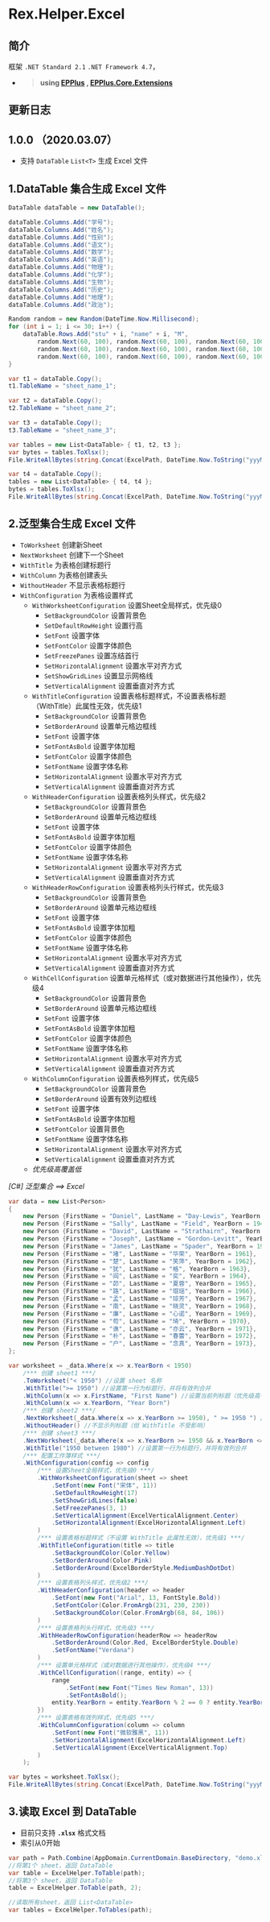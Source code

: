 # Rex.Helper.Excel

## 简介
框架 `.NET Standard 2.1` `.NET Framework 4.7`，
- > **using [EPPlus](https://www.nuget.org/packages/EPPlus "EPPlus") , [EPPlus.Core.Extensions](https://www.nuget.org/packages/EPPlus.Core.Extensions "EPPlus.Core.Extensions")**

## 更新日志
## 1.0.0 （2020.03.07）
- 支持 `DataTable` `List<T>` 生成 Excel 文件


## 1.DataTable 集合生成 Excel 文件

```csharp
DataTable dataTable = new DataTable();

dataTable.Columns.Add("学号");
dataTable.Columns.Add("姓名");
dataTable.Columns.Add("性别");
dataTable.Columns.Add("语文");
dataTable.Columns.Add("数学");
dataTable.Columns.Add("英语");
dataTable.Columns.Add("物理");
dataTable.Columns.Add("化学");
dataTable.Columns.Add("生物");
dataTable.Columns.Add("历史");
dataTable.Columns.Add("地理");
dataTable.Columns.Add("政治");

Random random = new Random(DateTime.Now.Millisecond);
for (int i = 1; i <= 30; i++) {
    dataTable.Rows.Add("stu" + i, "name" + i, "M",
        random.Next(60, 100), random.Next(60, 100), random.Next(60, 100),
        random.Next(60, 100), random.Next(60, 100), random.Next(60, 100),
        random.Next(60, 100), random.Next(60, 100), random.Next(60, 100));
}

var t1 = dataTable.Copy();
t1.TableName = "sheet_name_1";

var t2 = dataTable.Copy();
t2.TableName = "sheet_name_2";

var t3 = dataTable.Copy();
t3.TableName = "sheet_name_3";

var tables = new List<DataTable> { t1, t2, t3 };
var bytes = tables.ToXlsx();
File.WriteAllBytes(string.Concat(ExcelPath, DateTime.Now.ToString("yyyMMddHHmmssfff"), ".xlsx"), bytes);

var t4 = dataTable.Copy();
tables = new List<DataTable> { t4, t4 };
bytes = tables.ToXlsx();
File.WriteAllBytes(string.Concat(ExcelPath, DateTime.Now.ToString("yyyMMddHHmmssfff"), ".xlsx"), bytes);

```


## 2.泛型集合生成 Excel 文件
- `ToWorksheet` 创建新Sheet
- `NextWorksheet` 创建下一个Sheet
- `WithTitle` 为表格创建标题行
- `WithColumn` 为表格创建表头
- `WithoutHeader` 不显示表格标题行
- `WithConfiguration` 为表格设置样式
  - `WithWorksheetConfiguration` 设置Sheet全局样式，优先级0
    - `SetBackgroundColor` 设置背景色
    - `SetDefaultRowHeight` 设置行高
    - `SetFont` 设置字体
    - `SetFontColor` 设置字体颜色
    - `SetFreezePanes` 设置冻结首行
    - `SetHorizontalAlignment` 设置水平对齐方式
    - `SetShowGridLines` 设置显示网格线
    - `SetVerticalAlignment` 设置垂直对齐方式
  - `WithTitleConfiguration` 设置表格标题样式，不设置表格标题（WithTitle）此属性无效，优先级1
    - `SetBackgroundColor` 设置背景色
    - `SetBorderAround` 设置单元格边框线
    - `SetFont` 设置字体
    - `SetFontAsBold` 设置字体加粗
    - `SetFontColor` 设置字体颜色
    - `SetFontName` 设置字体名称
    - `SetHorizontalAlignment` 设置水平对齐方式
    - `SetVerticalAlignment` 设置垂直对齐方式
  - `WithHeaderConfiguration` 设置表格列头样式，优先级2
    - `SetBackgroundColor` 设置背景色
    - `SetBorderAround` 设置单元格边框线
    - `SetFont` 设置字体
    - `SetFontAsBold` 设置字体加粗
    - `SetFontColor` 设置字体颜色
    - `SetFontName` 设置字体名称
    - `SetHorizontalAlignment` 设置水平对齐方式
    - `SetVerticalAlignment` 设置垂直对齐方式
  - `WithHeaderRowConfiguration` 设置表格列头行样式，优先级3
    - `SetBackgroundColor` 设置背景色
    - `SetBorderAround` 设置单元格边框线
    - `SetFont` 设置字体
    - `SetFontAsBold` 设置字体加粗
    - `SetFontColor` 设置字体颜色
    - `SetFontName` 设置字体名称
    - `SetHorizontalAlignment` 设置水平对齐方式
    - `SetVerticalAlignment` 设置垂直对齐方式
  - `WithCellConfiguration` 设置单元格样式（或对数据进行其他操作），优先级4
    - `SetBackgroundColor` 设置背景色
    - `SetBorderAround` 设置单元格边框线
    - `SetFont` 设置字体
    - `SetFontAsBold` 设置字体加粗
    - `SetFontColor` 设置字体颜色
    - `SetFontName` 设置字体名称
    - `SetHorizontalAlignment` 设置水平对齐方式
    - `SetVerticalAlignment` 设置垂直对齐方式
  - `WithColumnConfiguration` 设置表格列样式，优先级5
    - `SetBackgroundColor` 设置背景色
    - `SetBorderAround` 设置有效列边框线
    - `SetFont` 设置字体
    - `SetFontAsBold` 设置字体加粗
    - `SetFontColor` 设置背景色
    - `SetFontName` 设置字体名称
    - `SetHorizontalAlignment` 设置水平对齐方式
    - `SetVerticalAlignment` 设置垂直对齐方式
  - *优先级高覆盖低*

*[C#] 泛型集合  ==> Excel*

```csharp
var data = new List<Person>
{
    new Person {FirstName = "Daniel", LastName = "Day-Lewis", YearBorn = 1957},
    new Person {FirstName = "Sally", LastName = "Field", YearBorn = 1946},
    new Person {FirstName = "David", LastName = "Strathairn", YearBorn = 1949},
    new Person {FirstName = "Joseph", LastName = "Gordon-Levitt", YearBorn = 1981},
    new Person {FirstName = "James", LastName = "Spader", YearBorn = 1960},
    new Person {FirstName = "堵", LastName = "华荣", YearBorn = 1961},
    new Person {FirstName = "楚", LastName = "笑萍", YearBorn = 1962},
    new Person {FirstName = "犹", LastName = "格", YearBorn = 1963},
    new Person {FirstName = "阎", LastName = "奕", YearBorn = 1964},
    new Person {FirstName = "茆", LastName = "夏蓉", YearBorn = 1965},
    new Person {FirstName = "路", LastName = "琨瑶", YearBorn = 1966},
    new Person {FirstName = "孟", LastName = "琼芳", YearBorn = 1967},
    new Person {FirstName = "南", LastName = "晓灵", YearBorn = 1968},
    new Person {FirstName = "廉", LastName = "心诺", YearBorn = 1969},
    new Person {FirstName = "苟", LastName = "琦", YearBorn = 1970},
    new Person {FirstName = "谯", LastName = "亦云", YearBorn = 1971},
    new Person {FirstName = "朴", LastName = "春蕾", YearBorn = 1972},
    new Person {FirstName = "户", LastName = "念真", YearBorn = 1973},
};

var worksheet = _data.Where(x => x.YearBorn < 1950)
    /*** 创建 sheet1 ***/
    .ToWorksheet("< 1950") //设置 sheet 名称
    .WithTitle(">= 1950") //设置第一行为标题行，并将有效列合并
    .WithColumn(x => x.FirstName, "First Name") //设置当前列标题（优先级高于属性的 ExcelTableColumnAttribute）
    .WithColumn(x => x.YearBorn, "Year Born")
    /*** 创建 sheet2 ***/
    .NextWorksheet(_data.Where(x => x.YearBorn >= 1950), " >= 1950 ") //创建新 sheet
    .WithoutHeader() //不显示列标题（但 WithTitle 不受影响）
    /*** 创建 sheet3 ***/
    .NextWorksheet(_data.Where(x => x.YearBorn >= 1950 && x.YearBorn <= 1980)) //创建新 sheet，自动创建工作簿名称
    .WithTitle("1950 between 1980") //设置第一行为标题行，并将有效列合并
    /*** 配置工作簿样式 ***/
    .WithConfiguration(config => config
        /*** 设置Sheet全局样式，优先级0 ***/
        .WithWorksheetConfiguration(sheet => sheet
            .SetFont(new Font("宋体", 11))
            .SetDefaultRowHeight(17)
            .SetShowGridLines(false)
            .SetFreezePanes(3, 1)
            .SetVerticalAlignment(ExcelVerticalAlignment.Center)
            .SetHorizontalAlignment(ExcelHorizontalAlignment.Left)
        )
        /*** 设置表格标题样式（不设置 WithTitle 此属性无效），优先级1 ***/
        .WithTitleConfiguration(title => title
            .SetBackgroundColor(Color.Yellow)
            .SetBorderAround(Color.Pink)
            .SetBorderAround(ExcelBorderStyle.MediumDashDotDot)
        )
        /*** 设置表格列头样式，优先级2 ***/
        .WithHeaderConfiguration(header => header
            .SetFont(new Font("Arial", 13, FontStyle.Bold))
            .SetFontColor(Color.FromArgb(231, 230, 230))
            .SetBackgroundColor(Color.FromArgb(68, 84, 106))
        )
        /*** 设置表格列头行样式，优先级3 ***/
        .WithHeaderRowConfiguration(headerRow => headerRow
            .SetBorderAround(Color.Red, ExcelBorderStyle.Double)
            .SetFontName("Verdana")
        )
        /*** 设置单元格样式（或对数据进行其他操作），优先级4 ***/
        .WithCellConfiguration((range, entity) => {
            range
                .SetFont(new Font("Times New Roman", 13))
                .SetFontAsBold();
            entity.YearBorn = entity.YearBorn % 2 == 0 ? entity.YearBorn : 1990; //对属性单独处理
        })
        /*** 设置表格有效列样式，优先级5 ***/
        .WithColumnConfiguration(column => column    
            .SetFont(new Font("微软雅黑", 11))
            .SetHorizontalAlignment(ExcelHorizontalAlignment.Left)
            .SetVerticalAlignment(ExcelVerticalAlignment.Top)
        )
    );

var bytes = worksheet.ToXlsx();
File.WriteAllBytes(string.Concat(ExcelPath, DateTime.Now.ToString("yyyMMddHHmmssfff"), ".xlsx"), bytes);

```

## 3.读取 Excel 到 DataTable
- 目前只支持 **`.xlsx`** 格式文档
- 索引从0开始

```csharp
var path = Path.Combine(AppDomain.CurrentDomain.BaseDirectory, "demo.xlsx");
//将第1个 sheet，返回 DataTable
var table = ExcelHelper.ToTable(path);
//将第3个 sheet，返回 DataTable
table = ExcelHelper.ToTable(path, 2);

//读取所有sheet，返回 List<DataTable>
var tables = ExcelHelper.ToTables(path);
```
